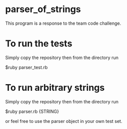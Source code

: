 # parser_of_strings
This program is a response to the team code challenge. 

# To run the tests
Simply copy the repository then from the directory run


$ruby parser_test.rb


# To run arbitrary strings
Simply copy the repository then from the directory run


$ruby parser.rb {STRING}


or feel free to use the parser object in your own test set.

